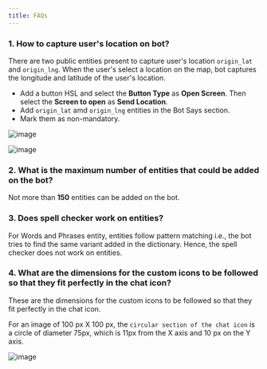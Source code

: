 ```yaml
---
title: FAQs
---
```


### 1. How to capture user's location on bot?

There are two public entities present to capture user's location `origin_lat` and `origin_lng`. When the user's select a location on the map, bot captures the longitude and latitude of the user's location.

* Add a button HSL and select the **Button Type** as **Open Screen**. Then select the **Screen to open** as **Send Location**.
* Add `origin_lat` amd `origin_lng` entities in the Bot Says section.
* Mark them as non-mandatory.

![image](https://user-images.githubusercontent.com/75118325/121528224-e716f780-ca18-11eb-9402-d177c5eb29d9.png)

![image](https://user-images.githubusercontent.com/75118325/121528298-f72ed700-ca18-11eb-9622-b6f4855c6a19.png)

### 2. What is the maximum number of entities that could be added on the bot?

Not more than **150** entities can be added on the bot.

### 3. Does spell checker work on entities?

For Words and Phrases entity, entities follow pattern matching i.e., the bot tries to find the same variant added in the dictionary. Hence, the spell checker does not work on entities.

### 4. What are the dimensions for the custom icons to be followed so that they fit perfectly in the chat icon?

These are the dimensions for the custom icons to be followed so that they fit perfectly in the chat icon.

For an image of 100 px X 100 px, the `circular section of the chat icon` is a circle of diameter 75px, which is 11px from the X axis and 10 px on the Y axis.

![image](https://user-images.githubusercontent.com/75118325/121814030-85f75a00-cc8c-11eb-869e-1262e6d2f277.png)

